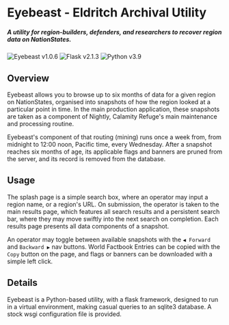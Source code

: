 # Eyebeast - Eldritch Archival Utility
##### A utility for region-builders, defenders, and researchers to recover region data on NationStates.
![Eyebeast v1.0.6](https://img.shields.io/badge/Eyebeast-v1.0.6-0099ff) ![Flask v2.1.3](https://img.shields.io/badge/Flask-v2.1.3-0099ff) ![Python v3.9](https://img.shields.io/badge/Python-v3.9-0099ff)

## Overview
Eyebeast allows you to browse up to six months of data for a given region on NationStates, organised into snapshots of how the region looked at a particular point in time. In the main production application, these snapshots are taken as a component of Nightly, Calamity Refuge's main maintenance and processing routine.

Eyebeast's component of that routing (mining) runs once a week from, from midnight to 12:00 noon, Pacific time, every Wednesday. After a snapshot reaches six months of age, its applicable flags and banners are pruned from the server, and its record is removed from the database.

## Usage
The splash page is a simple search box, where an operator may input a region name, or a region's URL. On submission, the operator is taken to the main results page, which features all search results and a persistent search bar, where they may move swiftly into the next search on completion. Each results page presents all data components of a snapshot.

An operator may toggle between available snapshots with the `◀ Forward` and `Backward ▶` nav buttons. World Factbook Entries can be copied with the `Copy` button on the page, and flags or banners can be downloaded with a simple left click.

## Details
Eyebeast is a Python-based utility, with a flask framework, designed to run in a virtual environment, making casual queries to an sqlite3 database. A stock wsgi configuration file is provided.